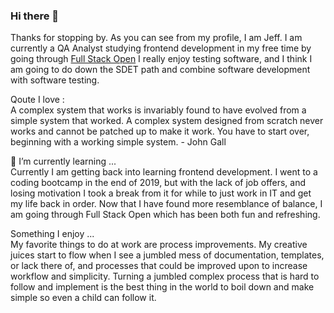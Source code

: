### Hi there 👋
Thanks for stopping by. As you can see from my profile, I am Jeff. I am currently a QA Analyst studying frontend development in my free time by going through [Full Stack Open](https://fullstackopen.com/en/) I really enjoy testing software, and I think I am going to do down the SDET path and combine software development with software testing. 

Qoute I love : </br>
A complex system that works is invariably found to have evolved from a simple system that worked. A complex system designed from scratch never works and cannot be patched up to make it work. You have to start over, beginning with a working simple system. - John Gall

🌱 I’m currently learning ... </br>
Currently I am getting back into learning frontend development. I went to a coding bootcamp in the end of 2019, but with the lack of job offers, and losing motivation I took a break from it for while to just work in IT and get my life back in order. Now that I have found more resemblance of balance, I am going through Full Stack Open which has been both fun and refreshing.

Something I enjoy ... </br>
My favorite things to do at work are process improvements. My creative juices start to flow when I see a jumbled mess of documentation, templates, or lack there of, and processes that could be improved upon to increase workflow and simplicity. Turning a jumbled complex process that is hard to follow and implement is the best thing in the world to boil down and make simple so even a child can follow it.


<!--
**jeffsnff/jeffsnff** is a ✨ _special_ ✨ repository because its `README.md` (this file) appears on your GitHub profile.

Here are some ideas to get you started:

- 🔭 I’m currently working on ...
- 👯 I’m looking to collaborate on ...
- 🤔 I’m looking for help with ...
- 💬 Ask me about ...
- 📫 How to reach me: ...
- 😄 Pronouns: ...
- ⚡ Fun fact: ...
-->
